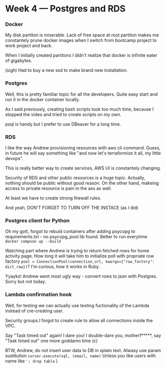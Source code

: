 # Week 4 — Postgres and RDS

### Docker

My disk partiton is miserable. Lack of free space at root partiton makes me constantely prune docker images when I switch from bootcamp project to work project and back.

When I initially created partitons I didn't realize that docker is infinite eater of gigabytes.

(sigh) Had to buy a new ssd to make brand new installation.


### Postgres

Well, this is pretty familiar topic for all the developers. Quite easy start and run it in the docker container locally.

As I said previously, creating bash scripts took too much time, because I stopped the video and tried to create scripts on my own.

psql is handy but I prefer to use DBeaver for a long time.


### RDS

I like the way Andrew provisioning resources with aws cli command. Guess, in future he will say something like "and now let's terraformize it all, my little devops".

This is really better way to create services, AWS UI is constantely changing.

Security of RDS and other public resources is a huge topic. Actually, nothing should be public without good reason. On the other hand, makeing access to private resource is pain in the ass as well.

At least we have to create strong firewall rules.

And yeah, DON'T FORGET TO TURN OFF THE INSTACE (as I did)


### Postgres client for Python

Oh my gott, forgot to rebuid containers after adding psycopg to requirements.txt - no psycopg_pool lib found. Better to run everytime `docker compose up --build`

Watching part where Andrew is trying to return fetched rows for home activity page. How long it will take him to initialize poll with propriate row factory `pool = ConnectionPool(connection_url, kwargs={"row_factory": dict_row})`? I'm curious, how it works in Ruby.

Yyayks! Andrew went most ugly way - convert rows to json with Postgres. Sorry but not today.


### Lambda confirmation hook

Well, for testing we can actually use testing fuctionality of the Lambda instead of cre-creating user.

Security groups.I forgot to create rule to allow all connections inside the VPC. 

Say "Task timed out" again! I dare you! I double-dare you, motherf*****, say "Task timed out" one more goddamn time (c)


BTW, Andrew, do not insert user data to DB in splain text. Alwasy use param sustitution `cursor.execute(sql, (email, name)` Unless you like users with name like `'; drop table`
        )
